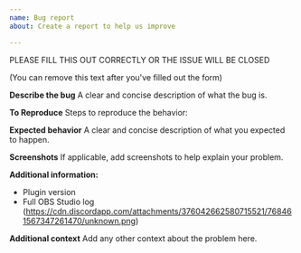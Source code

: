 ```yaml
---
name: Bug report
about: Create a report to help us improve

---
```


PLEASE FILL THIS OUT CORRECTLY OR THE ISSUE WILL BE CLOSED

(You can remove this text after you've filled out the form)


**Describe the bug**
A clear and concise description of what the bug is.

**To Reproduce**
Steps to reproduce the behavior:

**Expected behavior**
A clear and concise description of what you expected to happen.

**Screenshots**
If applicable, add screenshots to help explain your problem.

**Additional information:**
- Plugin version
- Full OBS Studio log (https://cdn.discordapp.com/attachments/376042662580715521/768461567347261470/unknown.png)

**Additional context**
Add any other context about the problem here.
